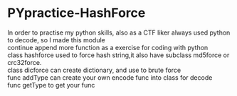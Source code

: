 # PYpractice-HashForce
In order to practise my python skills, also as a CTF liker always used python to decode, so I made this module  
continue append more function as a exercise for coding with python  
class hashforce used to force hash string,it also have subclass md5force or crc32force.  
class dicforce can create dictionary, and use to brute force  
func addType can create your own encode func into class for decode  
func getType to get your func  
